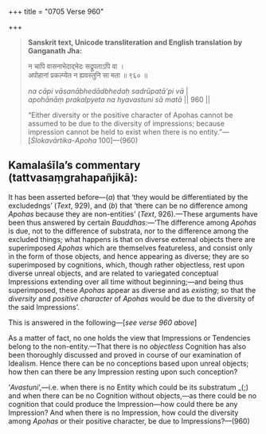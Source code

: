 +++
title = "0705 Verse 960"

+++
> **Sanskrit text, Unicode transliteration and English translation by Ganganath Jha:** 
>
> न चापि वासनाभेदाद्भेदः सद्रूपताऽपि वा ।  
> अपोहानां प्रकल्प्येत न ह्यवस्तुनि सा मता ॥ ९६० ॥ 
>
> *na cāpi vāsanābhedādbhedaḥ sadrūpatā'pi vā* \|  
> *apohānāṃ prakalpyeta na hyavastuni sā matā* \|\| 960 \|\| 
>
> “Either diversity or the positive character of Apohas cannot be assumed to be due to the diversity of impressions; because impression cannot be held to exist when there is no entity.”—[*Ślokavārtika*-*Apoha* 100]—(960)



## Kamalaśīla’s commentary (tattvasaṃgrahapañjikā):

It has been asserted before—(*a*) that ‘they would be differentiated by the excludedngs’ (*Text*, 929), and (*b*) that ‘there can be no difference among *Apohas* because they are non-entities’ (*Text*, 926).—These arguments have been thus answered by certain *Bauddhas*:—‘The difference among *Apohas* is due, not to the difference of substrata, nor to the difference among the excluded things; what happens is that on diverse external objects there are superimposed *Apohas* which are themselves featureless, and consist only in the form of those objects, and hence appearing as diverse; they are so superimposed by cognitions, which, though rather objectless, rest upon diverse unreal objects, and are related to variegated conceptual Impressions extending over all time without beginning;—and being thus superimposed, these *Apohas* appear as diverse and as *existing*; so that the *diversity* and *positive character* of *Apohas* would be due to the diversity of the said Impressions’.

This is answered in the following—[*see verse 960 above*]

As a matter of fact, no one holds the view that Impressions or Tendencies belong to the non-entity.—That there is no *objectless* Cognition has also been thoroughly discussed and proved in course of our examination of Idealism. Hence there can be no conceptions based upon unreal objects; how then can there be any Impression resting upon such conception?

‘*Avastuni*’,—i.e. when there is no Entity which could be its substratum _(;) and when there can be no Cognition without objects,—as there could be no cognition that could produce the Impression—how could there be any Impression? And when there is no Impression, how could the diversity among *Apohas* or their positive character, be due to Impressions?—(960)


